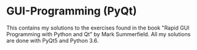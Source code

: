# GUI-Programming (PyQt)
This contains my solutions to the exercises found in the book "Rapid GUI Programming with Python and Qt" by Mark Summerfield. 
All my solutions are done with PyQt5 and Python 3.6.
